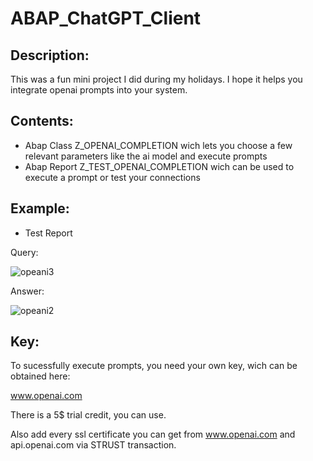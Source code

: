 # ABAP_ChatGPT_Client

## Description:

This was a fun mini project I did during my holidays.
I hope it helps you integrate openai prompts into your system.

## Contents:

- Abap Class Z_OPENAI_COMPLETION wich lets you choose a few relevant parameters like the ai model and execute prompts
- Abap Report Z_TEST_OPENAI_COMPLETION wich can be used to execute a prompt or test your connections

## Example:

- Test Report

Query:

 ![opeani3](https://github.com/clemens1994/ABAP_ChatGPT_Client/assets/43879201/547a817b-1106-4cb0-b781-1ed9daa195ff)

Answer:

![opeani2](https://github.com/clemens1994/ABAP_ChatGPT_Client/assets/43879201/c49929cd-9cb8-4e2c-9f1f-e1bdc0b8101c)

## Key:

To sucessfully execute prompts, you need your own key, wich can be obtained here:

www.openai.com

There is a 5$ trial credit, you can use.

Also add every ssl certificate you can get from www.openai.com and api.openai.com via STRUST transaction.


